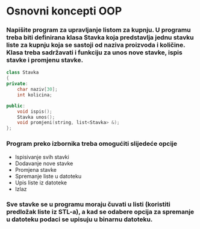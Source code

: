 # Osnovni koncepti OOP
### Napišite program za upravljanje listom za kupnju. U programu treba biti definirana klasa **Stavka** koja predstavlja jednu stavku liste za kupnju koja se sastoji od naziva proizvoda i količine. Klasa treba sadržavati i funkciju za unos nove stavke, ispis stavke i promjenu stavke.
```c++
class Stavka
{
private:
    char naziv[30];
    int kolicina;

public:
    void ispis();
    Stavka unos();
    void promjeni(string, list<Stavka> &);
};
```
### Program preko izbornika treba omogućiti slijedeće opcije
-  Ispisivanje svih stavki
-  Dodavanje nove stavke 
-  Promjena stavke
-  Spremanje liste u datoteku
-  Upis liste iz datoteke
-  Izlaz

### Sve stavke se u programu moraju čuvati u listi (koristiti predložak liste iz STL-a), a kad se odabere opcija za spremanje u datoteku podaci se upisuju u binarnu datoteku.